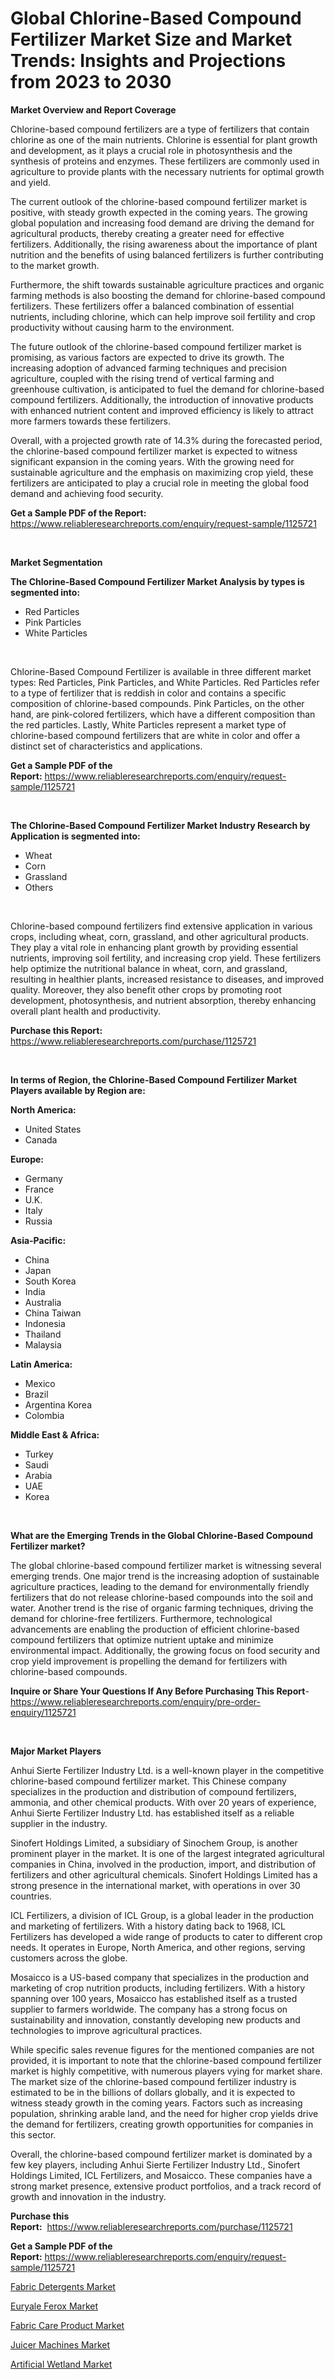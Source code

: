 <p><h1>Global Chlorine-Based Compound Fertilizer Market Size and Market Trends: Insights and Projections from 2023 to 2030</h1></p><p><strong>Market Overview and Report Coverage</strong></p>
<p><p>Chlorine-based compound fertilizers are a type of fertilizers that contain chlorine as one of the main nutrients. Chlorine is essential for plant growth and development, as it plays a crucial role in photosynthesis and the synthesis of proteins and enzymes. These fertilizers are commonly used in agriculture to provide plants with the necessary nutrients for optimal growth and yield.</p><p>The current outlook of the chlorine-based compound fertilizer market is positive, with steady growth expected in the coming years. The growing global population and increasing food demand are driving the demand for agricultural products, thereby creating a greater need for effective fertilizers. Additionally, the rising awareness about the importance of plant nutrition and the benefits of using balanced fertilizers is further contributing to the market growth.</p><p>Furthermore, the shift towards sustainable agriculture practices and organic farming methods is also boosting the demand for chlorine-based compound fertilizers. These fertilizers offer a balanced combination of essential nutrients, including chlorine, which can help improve soil fertility and crop productivity without causing harm to the environment.</p><p>The future outlook of the chlorine-based compound fertilizer market is promising, as various factors are expected to drive its growth. The increasing adoption of advanced farming techniques and precision agriculture, coupled with the rising trend of vertical farming and greenhouse cultivation, is anticipated to fuel the demand for chlorine-based compound fertilizers. Additionally, the introduction of innovative products with enhanced nutrient content and improved efficiency is likely to attract more farmers towards these fertilizers.</p><p>Overall, with a projected growth rate of 14.3% during the forecasted period, the chlorine-based compound fertilizer market is expected to witness significant expansion in the coming years. With the growing need for sustainable agriculture and the emphasis on maximizing crop yield, these fertilizers are anticipated to play a crucial role in meeting the global food demand and achieving food security.</p></p>
<p><strong>Get a Sample PDF of the Report:</strong> <a href="https://www.reliableresearchreports.com/enquiry/request-sample/1125721">https://www.reliableresearchreports.com/enquiry/request-sample/1125721</a></p>
<p>&nbsp;</p>
<p><strong>Market Segmentation</strong></p>
<p><strong>The Chlorine-Based Compound Fertilizer Market Analysis by types is segmented into:</strong></p>
<p><ul><li>Red Particles</li><li>Pink Particles</li><li>White Particles</li></ul></p>
<p>&nbsp;</p>
<p><p>Chlorine-Based Compound Fertilizer is available in three different market types: Red Particles, Pink Particles, and White Particles. Red Particles refer to a type of fertilizer that is reddish in color and contains a specific composition of chlorine-based compounds. Pink Particles, on the other hand, are pink-colored fertilizers, which have a different composition than the red particles. Lastly, White Particles represent a market type of chlorine-based compound fertilizers that are white in color and offer a distinct set of characteristics and applications.</p></p>
<p><strong>Get a Sample PDF of the Report:</strong>&nbsp;<a href="https://www.reliableresearchreports.com/enquiry/request-sample/1125721">https://www.reliableresearchreports.com/enquiry/request-sample/1125721</a></p>
<p>&nbsp;</p>
<p><strong>The Chlorine-Based Compound Fertilizer Market Industry Research by Application is segmented into:</strong></p>
<p><ul><li>Wheat</li><li>Corn</li><li>Grassland</li><li>Others</li></ul></p>
<p>&nbsp;</p>
<p><p>Chlorine-based compound fertilizers find extensive application in various crops, including wheat, corn, grassland, and other agricultural products. They play a vital role in enhancing plant growth by providing essential nutrients, improving soil fertility, and increasing crop yield. These fertilizers help optimize the nutritional balance in wheat, corn, and grassland, resulting in healthier plants, increased resistance to diseases, and improved quality. Moreover, they also benefit other crops by promoting root development, photosynthesis, and nutrient absorption, thereby enhancing overall plant health and productivity.</p></p>
<p><strong>Purchase this Report:</strong>&nbsp; <a href="https://www.reliableresearchreports.com/purchase/1125721">https://www.reliableresearchreports.com/purchase/1125721</a></p>
<p>&nbsp;</p>
<p><strong>In terms of Region, the Chlorine-Based Compound Fertilizer Market Players available by Region are:</strong></p>
<p>
    <p> <strong> North America: </strong>
        <ul>
            <li>United States</li>
            <li>Canada</li>
        </ul>
        </p> 
    <p> <strong> Europe: </strong>
        <ul>
            <li>Germany</li>
            <li>France</li>
            <li>U.K.</li>
            <li>Italy</li>
            <li>Russia</li>
        </ul>
        </p> 
    <p> <strong> Asia-Pacific: </strong>
        <ul>
            <li>China</li>
            <li>Japan</li>
            <li>South Korea</li>
            <li>India</li>
            <li>Australia</li>
            <li>China Taiwan</li>
            <li>Indonesia</li>
            <li>Thailand</li>
            <li>Malaysia</li>
        </ul>
        </p> 
    <p> <strong> Latin America: </strong>
        <ul>
            <li>Mexico</li>
            <li>Brazil</li>
            <li>Argentina Korea</li>
            <li>Colombia</li>
        </ul>
        </p> 
    <p> <strong> Middle East & Africa: </strong>
        <ul>
            <li>Turkey</li>
            <li>Saudi</li>
            <li>Arabia</li>
            <li>UAE</li>
            <li>Korea</li>
        </ul>
    </p>
    </p>
<p>&nbsp;</p>
<p><strong>What are the Emerging Trends in the Global Chlorine-Based Compound Fertilizer market?</strong></p>
<p><p>The global chlorine-based compound fertilizer market is witnessing several emerging trends. One major trend is the increasing adoption of sustainable agriculture practices, leading to the demand for environmentally friendly fertilizers that do not release chlorine-based compounds into the soil and water. Another trend is the rise of organic farming techniques, driving the demand for chlorine-free fertilizers. Furthermore, technological advancements are enabling the production of efficient chlorine-based compound fertilizers that optimize nutrient uptake and minimize environmental impact. Additionally, the growing focus on food security and crop yield improvement is propelling the demand for fertilizers with chlorine-based compounds.</p></p>
<p><strong>Inquire or Share Your Questions If Any Before Purchasing This Report</strong>- <a href="https://www.reliableresearchreports.com/enquiry/pre-order-enquiry/1125721">https://www.reliableresearchreports.com/enquiry/pre-order-enquiry/1125721</a></p>
<p>&nbsp;</p>
<p><strong>Major Market Players</strong></p>
<p><p>Anhui Sierte Fertilizer Industry Ltd. is a well-known player in the competitive chlorine-based compound fertilizer market. This Chinese company specializes in the production and distribution of compound fertilizers, ammonia, and other chemical products. With over 20 years of experience, Anhui Sierte Fertilizer Industry Ltd. has established itself as a reliable supplier in the industry.</p><p>Sinofert Holdings Limited, a subsidiary of Sinochem Group, is another prominent player in the market. It is one of the largest integrated agricultural companies in China, involved in the production, import, and distribution of fertilizers and other agricultural chemicals. Sinofert Holdings Limited has a strong presence in the international market, with operations in over 30 countries.</p><p>ICL Fertilizers, a division of ICL Group, is a global leader in the production and marketing of fertilizers. With a history dating back to 1968, ICL Fertilizers has developed a wide range of products to cater to different crop needs. It operates in Europe, North America, and other regions, serving customers across the globe.</p><p>Mosaicco is a US-based company that specializes in the production and marketing of crop nutrition products, including fertilizers. With a history spanning over 100 years, Mosaicco has established itself as a trusted supplier to farmers worldwide. The company has a strong focus on sustainability and innovation, constantly developing new products and technologies to improve agricultural practices.</p><p>While specific sales revenue figures for the mentioned companies are not provided, it is important to note that the chlorine-based compound fertilizer market is highly competitive, with numerous players vying for market share. The market size of the chlorine-based compound fertilizer industry is estimated to be in the billions of dollars globally, and it is expected to witness steady growth in the coming years. Factors such as increasing population, shrinking arable land, and the need for higher crop yields drive the demand for fertilizers, creating growth opportunities for companies in this sector.</p><p>Overall, the chlorine-based compound fertilizer market is dominated by a few key players, including Anhui Sierte Fertilizer Industry Ltd., Sinofert Holdings Limited, ICL Fertilizers, and Mosaicco. These companies have a strong market presence, extensive product portfolios, and a track record of growth and innovation in the industry.</p></p>
<p><strong>Purchase this Report:</strong>&nbsp;&nbsp;<a href="https://www.reliableresearchreports.com/purchase/1125721">https://www.reliableresearchreports.com/purchase/1125721</a></p>
<p></p>
<p><strong>Get a Sample PDF of the Report:</strong>&nbsp;<a href="https://www.reliableresearchreports.com/enquiry/request-sample/1125721">https://www.reliableresearchreports.com/enquiry/request-sample/1125721</a></p>
<p><p><a href="https://medium.com/@pauladams6h/fabric-detergents-market-trends-and-market-analysis-forecasted-for-period-2023-2030-e52b9a89cb2a">Fabric Detergents Market</a></p><p><a href="https://github.com/YashRP12/Market-Research-Report-List-1/blob/main/euryale-ferox-market.md">Euryale Ferox Market</a></p><p><a href="https://medium.com/@nicosmitham/fabric-care-product-market-exploring-market-share-market-trends-and-future-growth-76b87456a968">Fabric Care Product Market</a></p><p><a href="https://medium.com/@jasperkuhic2023/juicer-machines-market-outlook-industry-overview-and-forecast-2023-to-2030-55d86c6ec738">Juicer Machines Market</a></p><p><a href="https://github.com/Chiragrp24/Market-Research-Report-List-1/blob/main/artificial-wetland-market.md">Artificial Wetland Market</a></p></p>